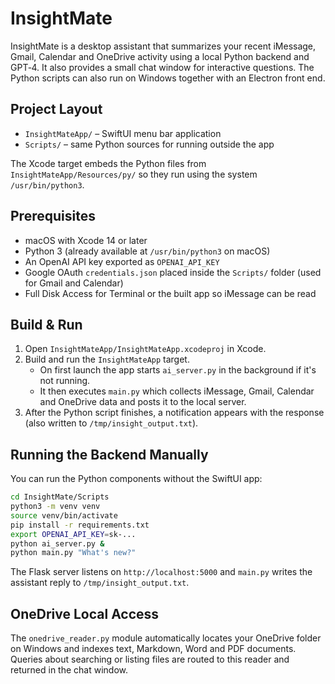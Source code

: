 # InsightMate

InsightMate is a desktop assistant that summarizes your recent iMessage, Gmail, Calendar and OneDrive activity using a local Python backend and GPT‑4. It also provides a small chat window for interactive questions. The Python scripts can also run on Windows together with an Electron front end.

## Project Layout

- `InsightMateApp/` – SwiftUI menu bar application
- `Scripts/` – same Python sources for running outside the app

The Xcode target embeds the Python files from `InsightMateApp/Resources/py/` so they
run using the system `/usr/bin/python3`.

## Prerequisites

- macOS with Xcode 14 or later
- Python 3 (already available at `/usr/bin/python3` on macOS)
- An OpenAI API key exported as `OPENAI_API_KEY`
- Google OAuth `credentials.json` placed inside the `Scripts/` folder (used for Gmail and Calendar)
- Full Disk Access for Terminal or the built app so iMessage can be read

## Build & Run

1. Open `InsightMateApp/InsightMateApp.xcodeproj` in Xcode.
2. Build and run the `InsightMateApp` target.
   - On first launch the app starts `ai_server.py` in the background if it's not running.
   - It then executes `main.py` which collects iMessage, Gmail, Calendar and OneDrive data and posts it to the local server.
3. After the Python script finishes, a notification appears with the response
   (also written to `/tmp/insight_output.txt`).

## Running the Backend Manually

You can run the Python components without the SwiftUI app:

```bash
cd InsightMate/Scripts
python3 -m venv venv
source venv/bin/activate
pip install -r requirements.txt
export OPENAI_API_KEY=sk-...
python ai_server.py &
python main.py "What's new?"
```

The Flask server listens on `http://localhost:5000` and `main.py` writes the assistant reply to `/tmp/insight_output.txt`.

## OneDrive Local Access

The `onedrive_reader.py` module automatically locates your OneDrive folder on Windows and indexes text, Markdown, Word and PDF documents. Queries about searching or listing files are routed to this reader and returned in the chat window.

